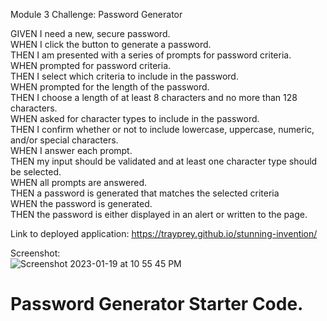 Module 3 Challenge: Password Generator

GIVEN I need a new, secure password.  
WHEN I click the button to generate a password.  
THEN I am presented with a series of prompts for password criteria.  
WHEN prompted for password criteria.   
THEN I select which criteria to include in the password.  
WHEN prompted for the length of the password.  
THEN I choose a length of at least 8 characters and no more than 128 characters.  
WHEN asked for character types to include in the password.  
THEN I confirm whether or not to include lowercase, uppercase, numeric, and/or special characters.  
WHEN I answer each prompt.  
THEN my input should be validated and at least one character type should be selected.  
WHEN all prompts are answered.  
THEN a password is generated that matches the selected criteria   
WHEN the password is generated.  
THEN the password is either displayed in an alert or written to the page.  

Link to deployed application: https://trayprey.github.io/stunning-invention/  

Screenshot:  
![Screenshot 2023-01-19 at 10 55 45 PM](https://user-images.githubusercontent.com/119766277/213614863-8920dfaf-ee2b-4ed4-8df9-42f3b7b7c4e4.png)  
  
  
# Password Generator Starter Code. 

